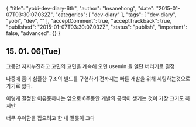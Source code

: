 {
    "title": "yobi-dev-diary-6th",
    "author": "Insanehong",
    "date": "2015-01-07T03:30:07.032Z",
    "categories": [
        "dev-diary"
    ],
    "tags": [
        "dev-diary",
        "yobi",
        "dev",
        ""
    ],
    "acceptComment": true,
    "acceptTrackback": true,
    "published": "2015-01-07T03:30:07.032Z",
    "status": "publish",
    "important": false,
    "advanced": {}
}

## 15. 01. 06(Tue)

그동안 지지부진하고 고민의 고민을 계속해 오던 usemin 을 일단 버리기로 결정

나중에 좀더 심플한 구조의 빌드를 구현하기 전까지는 빠른 개발을 위해 세팅하는것으로 가기로 했다. 

이렇게 결정한 이유중하나는 앞으로 6주동안 개발의 공백이 생기는 것이 가장 크기도 하지만

너무 우아함을 잡으려고 한 내 잘못이 크다 
